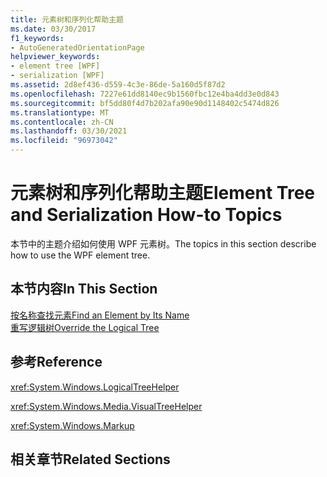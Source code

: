 ```yaml
---
title: 元素树和序列化帮助主题
ms.date: 03/30/2017
f1_keywords:
- AutoGeneratedOrientationPage
helpviewer_keywords:
- element tree [WPF]
- serialization [WPF]
ms.assetid: 2d8ef436-d559-4c3e-86de-5a160d5f87d2
ms.openlocfilehash: 7227e61dd8140ec9b1560fbc12e4ba4dd3e0d843
ms.sourcegitcommit: bf5dd80f4d7b202afa90e90d1148402c5474d826
ms.translationtype: MT
ms.contentlocale: zh-CN
ms.lasthandoff: 03/30/2021
ms.locfileid: "96973042"
---
```

# <a name="element-tree-and-serialization-how-to-topics"></a><span data-ttu-id="9bf1b-102">元素树和序列化帮助主题</span><span class="sxs-lookup"><span data-stu-id="9bf1b-102">Element Tree and Serialization How-to Topics</span></span>
<span data-ttu-id="9bf1b-103">本节中的主题介绍如何使用 WPF 元素树。</span><span class="sxs-lookup"><span data-stu-id="9bf1b-103">The topics in this section describe how to use the WPF element tree.</span></span>  
  
## <a name="in-this-section"></a><span data-ttu-id="9bf1b-104">本节内容</span><span class="sxs-lookup"><span data-stu-id="9bf1b-104">In This Section</span></span>  
 [<span data-ttu-id="9bf1b-105">按名称查找元素</span><span class="sxs-lookup"><span data-stu-id="9bf1b-105">Find an Element by Its Name</span></span>](how-to-find-an-element-by-its-name.md)  
 [<span data-ttu-id="9bf1b-106">重写逻辑树</span><span class="sxs-lookup"><span data-stu-id="9bf1b-106">Override the Logical Tree</span></span>](how-to-override-the-logical-tree.md)  
  
## <a name="reference"></a><span data-ttu-id="9bf1b-107">参考</span><span class="sxs-lookup"><span data-stu-id="9bf1b-107">Reference</span></span>  
 <xref:System.Windows.LogicalTreeHelper>  
  
 <xref:System.Windows.Media.VisualTreeHelper>  
  
 <xref:System.Windows.Markup>  
  
## <a name="related-sections"></a><span data-ttu-id="9bf1b-108">相关章节</span><span class="sxs-lookup"><span data-stu-id="9bf1b-108">Related Sections</span></span>
